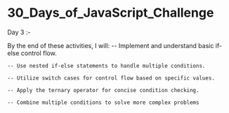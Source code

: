# 30_Days_of_JavaScript_Challenge

Day 3 :-

By the end of these activities, I will:
    -- Implement and understand basic if-else control flow.

    -- Use nested if-else statements to handle multiple conditions.

    -- Utilize switch cases for control flow based on specific values.

    -- Apply the ternary operator for concise condition checking.

    -- Combine multiple conditions to solve more complex problems